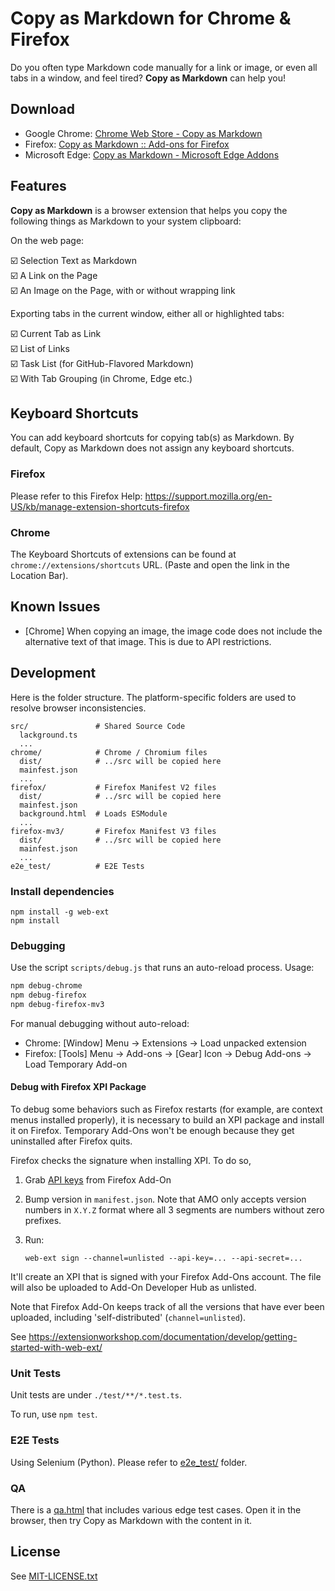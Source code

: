 # Copy as Markdown for Chrome & Firefox

Do you often type Markdown code manually for a link or image, or even all tabs in a window, and feel tired? **Copy as Markdown** can help you!

## Download

* Google Chrome: [Chrome Web Store - Copy as Markdown](https://chrome.google.com/webstore/detail/copy-as-markdown/fkeaekngjflipcockcnpobkpbbfbhmdn)
* Firefox: [Copy as Markdown :: Add-ons for Firefox](https://addons.mozilla.org/firefox/addon/copy-as-markdown/)
* Microsoft Edge: [Copy as Markdown - Microsoft Edge Addons](https://microsoftedge.microsoft.com/addons/detail/copy-as-markdown/cbbdkefgbfifiljnnklfhnhcnlmpglpd)

## Features

**Copy as Markdown** is a browser extension that helps you copy the following things as Markdown to your system clipboard:

On the web page:

:ballot_box_with_check: Selection Text as Markdown<br>
:ballot_box_with_check: A Link on the Page<br>
:ballot_box_with_check: An Image on the Page, with or without wrapping link

Exporting tabs in the current window, either all or highlighted tabs:

:ballot_box_with_check: Current Tab as Link<br>
:ballot_box_with_check: List of Links<br>
:ballot_box_with_check: Task List (for GitHub-Flavored Markdown)<br>
:ballot_box_with_check: With Tab Grouping (in Chrome, Edge etc.)

## Keyboard Shortcuts

You can add keyboard shortcuts for copying tab(s) as Markdown. By default, Copy as Markdown does not assign any keyboard shortcuts.

### Firefox

Please refer to this Firefox Help: <https://support.mozilla.org/en-US/kb/manage-extension-shortcuts-firefox>

### Chrome

The Keyboard Shortcuts of extensions can be found at `chrome://extensions/shortcuts` URL. (Paste and open the link in the Location Bar).

## Known Issues

* [Chrome] When copying an image, the image code does not include the alternative text of that image. This is due to API restrictions.

## Development

Here is the folder structure. The platform-specific folders are used to resolve browser inconsistencies.

```
src/               # Shared Source Code
  lackground.ts
  ...
chrome/            # Chrome / Chromium files
  dist/            # ../src will be copied here
  mainfest.json
  ...
firefox/           # Firefox Manifest V2 files
  dist/            # ../src will be copied here
  mainfest.json
  background.html  # Loads ESModule
  ...
firefox-mv3/       # Firefox Manifest V3 files
  dist/            # ../src will be copied here
  mainfest.json
  ...
e2e_test/          # E2E Tests
```  

### Install dependencies

```
npm install -g web-ext
npm install
```

### Debugging

Use the script `scripts/debug.js` that runs an auto-reload process. Usage:

```sh
npm debug-chrome
npm debug-firefox
npm debug-firefox-mv3
```

For manual debugging without auto-reload:

- Chrome: [Window] Menu -> Extensions -> Load unpacked extension
- Firefox: [Tools] Menu -> Add-ons -> [Gear] Icon -> Debug Add-ons -> Load Temporary Add-on

#### Debug with Firefox XPI Package

To debug some behaviors such as Firefox restarts (for example, are context menus installed properly),
it is necessary to build an XPI package and install it on Firefox. Temporary Add-Ons won't be enough
because they get uninstalled after Firefox quits.

Firefox checks the signature when installing XPI. To do so,

1. Grab [API keys](https://addons.mozilla.org/en-US/developers/addon/api/key/) from Firefox Add-On
2. Bump version in `manifest.json`. Note that AMO only accepts version numbers in `X.Y.Z` format where all 3 segments are numbers without zero prefixes.
3. Run:

    ```shell
    web-ext sign --channel=unlisted --api-key=... --api-secret=...
    ```

It'll create an XPI that is signed with your Firefox Add-Ons account. The file will also be
uploaded to Add-On Developer Hub as unlisted.

Note that Firefox Add-On keeps track of all the versions that have ever been uploaded, including
'self-distributed' (`channel=unlisted`).

See <https://extensionworkshop.com/documentation/develop/getting-started-with-web-ext/>

### Unit Tests

Unit tests are under `./test/**/*.test.ts`.

To run, use `npm test`.

### E2E Tests

Using Selenium (Python). Please refer to [e2e_test/](./e2e_test) folder.

### QA

There is a [qa.html](./fixtures/qa.html) that includes various edge test cases. Open it in the browser, then try Copy as Markdown with the content in it.

## License

See [MIT-LICENSE.txt](./MIT-LICENSE.txt)
